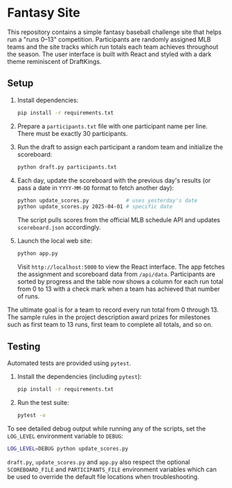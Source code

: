 # Fantasy Site

This repository contains a simple fantasy baseball challenge site that helps run
a "runs 0–13" competition. Participants are randomly assigned MLB teams and the
site tracks which run totals each team achieves throughout the season.
The user interface is built with React and styled with a dark theme reminiscent
of DraftKings.

## Setup

1. Install dependencies:
   ```bash
   pip install -r requirements.txt
   ```

2. Prepare a `participants.txt` file with one participant name per line. There
   must be exactly 30 participants.

3. Run the draft to assign each participant a random team and initialize the
   scoreboard:
   ```bash
   python draft.py participants.txt
   ```

4. Each day, update the scoreboard with the previous day's results (or pass a
   date in `YYYY-MM-DD` format to fetch another day):
   ```bash
   python update_scores.py            # uses yesterday's date
   python update_scores.py 2025-04-01 # specific date
   ```
   The script pulls scores from the official MLB schedule API and updates
   `scoreboard.json` accordingly.

5. Launch the local web site:
   ```bash
   python app.py
   ```
   Visit `http://localhost:5000` to view the React interface. The app fetches
   the assignment and scoreboard data from `/api/data`. Participants are sorted
   by progress and the table now shows a column for each run total from 0 to 13
   with a check mark when a team has achieved that number of runs.

The ultimate goal is for a team to record every run total from 0 through 13.
The sample rules in the project description award prizes for milestones such as
first team to 13 runs, first team to complete all totals, and so on.

## Testing

Automated tests are provided using `pytest`.

1. Install the dependencies (including `pytest`):
   ```bash
   pip install -r requirements.txt
   ```

2. Run the test suite:
   ```bash
   pytest -v
   ```

To see detailed debug output while running any of the scripts, set the
`LOG_LEVEL` environment variable to `DEBUG`:

```bash
LOG_LEVEL=DEBUG python update_scores.py
```

`draft.py`, `update_scores.py` and `app.py` also respect the optional
`SCOREBOARD_FILE` and `PARTICIPANTS_FILE` environment variables which can be
used to override the default file locations when troubleshooting.
